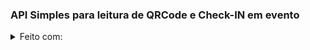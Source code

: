 ### API Simples para leitura de QRCode e Check-IN em evento

<details>
<summary>Feito com: </summary>  

- _fastAPI_
- _SQLITE_
  
</details>
